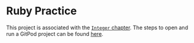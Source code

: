 # Ruby Practice

This project is associated with the [`Integer` chapter](https://firstdraft.github.io/appdev-textbook/integer.html). The steps to open and run a GitPod project can be found [here](https://firstdraft.github.io/appdev-textbook/string.html#start-gitpod-project).